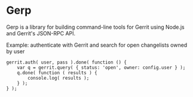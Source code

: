 Gerp
====

Gerp is a library for building command-line tools for Gerrit using Node.js and Gerrit's JSON-RPC API.

Example: authenticate with Gerrit and search for open changelists owned by user

    gerrit.auth( user, pass ).done( function () {
        var q = gerrit.query( { status: 'open', owner: config.user } );
        q.done( function ( results ) {
            console.log( results );
        } );
    } );
  

